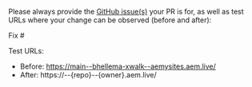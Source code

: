 Please always provide the [GitHub issue(s)](../issues) your PR is for, as well as test URLs where your change can be observed (before and after):

Fix #<gh-issue-id>

Test URLs:
- Before: https://main--bhellema-xwalk--aemysites.aem.live/
- After: https://<branch>--{repo}--{owner}.aem.live/
